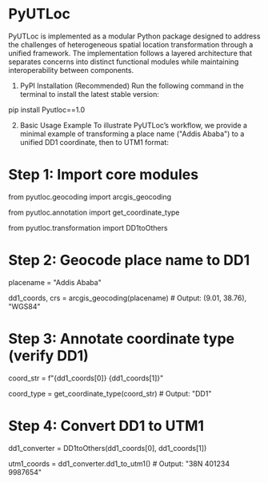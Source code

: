 # PyUTLoc
PyUTLoc is implemented as a modular Python package designed to address the challenges of heterogeneous spatial location transformation through a unified framework. The implementation follows a layered architecture that separates concerns into distinct functional modules while maintaining interoperability between components. 

1. PyPI Installation (Recommended)
Run the following command in the terminal to install the latest stable version:

  pip install Pyutloc==1.0

2. Basic Usage Example
To illustrate PyUTLoc’s workflow, we provide a minimal example of transforming a place name ("Addis Ababa") to a unified DD1 coordinate, then to UTM1 format:

# Step 1: Import core modules
from pyutloc.geocoding import arcgis_geocoding

from pyutloc.annotation import get_coordinate_type

from pyutloc.transformation import DD1toOthers

# Step 2: Geocode place name to DD1
placename = "Addis Ababa"

dd1_coords, crs = arcgis_geocoding(placename)   # Output: (9.01, 38.76), "WGS84"

# Step 3: Annotate coordinate type (verify DD1)
coord_str = f"{dd1_coords[0]} {dd1_coords[1]}"

coord_type = get_coordinate_type(coord_str)   # Output: "DD1"

# Step 4: Convert DD1 to UTM1
dd1_converter = DD1toOthers(dd1_coords[0], dd1_coords[1])

utm1_coords = dd1_converter.dd1_to_utm1()    # Output: "38N 401234 9987654"
